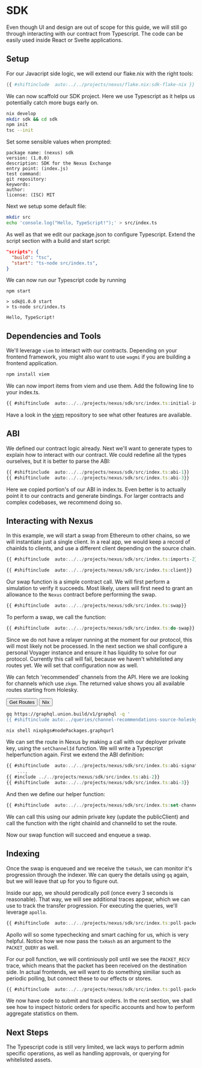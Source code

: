# SDK

Even though UI and design are out of scope for this guide, we will still go through interacting with our contract from Typescript. The code can be easily used inside React or Svelte applications.

## Setup

For our Javacript side logic, we will extend our flake.nix with the right tools:

```nix
{{ #shiftinclude  auto:../../projects/nexus/flake.nix:sdk-flake-nix }}
```

We can now scaffold our SDK project. Here we use Typescript as it helps us potentially catch more bugs early on.

```bash
nix develop
mkdir sdk && cd sdk
npm init
tsc --init
```

Set some sensible values when prompted:

```
package name: (nexus) sdk
version: (1.0.0)
description: SDK for the Nexus Exchange
entry point: (index.js)
test command:
git repository:
keywords:
author:
license: (ISC) MIT
```

Next we setup some default file:

```bash
mkdir src
echo 'console.log("Hello, TypeScript!");' > src/index.ts
```

As well as that we edit our package.json to configure Typescript. Extend the script section with a build and start script:

```json
"scripts": {
  "build": "tsc",
  "start": "ts-node src/index.ts",
}
```

We can now run our Typescript code by running

```
npm start

> sdk@1.0.0 start
> ts-node src/index.ts

Hello, TypeScript!
```

## Dependencies and Tools

We'll leverage `viem` to interact with our contracts. Depending on your frontend framework, you might also want to use `wagmi` if you are building a frontend application.

```bash
npm install viem
```

We can now import items from viem and use them. Add the following line to your index.ts.

```typescript
{{ #shiftinclude  auto:../../projects/nexus/sdk/src/index.ts:initial-imports}}
```

Have a look in the [viem](https://github.com/wevm/viem) repository to see what other features are available.

## ABI

We defined our contract logic already. Next we'll want to generate types to explain how to interact with our contract. We could redefine all the types ourselves, but it is better to parse the ABI:

```typescript
{{ #shiftinclude  auto:../../projects/nexus/sdk/src/index.ts:abi-1}}
{{ #shiftinclude  auto:../../projects/nexus/sdk/src/index.ts:abi-3}}
```

Here we copied portion's of our ABI in index.ts. Even better is to actually point it to our contracts and generate bindings. For larger contracts and complex codebases, we recommend doing so.

## Interacting with Nexus

In this example, we will start a swap from Ethereum to other chains, so we will instantiate just a single client. In a real app, we would keep a record of chainIds to clients, and use a different client depending on the source chain.

```typescript
{{ #shiftinclude  auto:../../projects/nexus/sdk/src/index.ts:imports-2}}

{{ #shiftinclude  auto:../../projects/nexus/sdk/src/index.ts:client}}
```

Our swap function is a simple contract call. We will first perform a simulation to verify it succeeds. Most likely, users will first need to grant an allowance to the `Nexus` contract before performing the swap.

```typescript
{{ #shiftinclude  auto:../../projects/nexus/sdk/src/index.ts:swap}}
```

To perform a swap, we call the function:

```typescript
{{ #shiftinclude  auto:../../projects/nexus/sdk/src/index.ts:do-swap}}
```

Since we do not have a relayer running at the moment for our protocol, this will most likely not be processed. In the next section we shall configure a personal Voyager instance and ensure it has liquidity to solve for our protocol. Currently this call will fail, because we haven't whitelisted any routes yet. We will set that configuration now as well.

We can fetch 'recommended' channels from the API. Here we are looking for channels which use `zkgm`. The returned value shows you all available routes starting from Holesky.

<div class="tab">
  <button class="tablinks" onclick="openTab(event, 'Command')">Get Routes</button>
  <button class="tablinks" onclick="openTab(event, 'Nix')">Nix</button>
</div>

<div id="Command" class="tabcontent">

```bash
gq https://graphql.union.build/v1/graphql -q '
{{ #shiftinclude auto:../queries/channel-recommendations-source-holesky.graphql }}'
```

</div>

<div id="Nix" class="tabcontent">

```bash
nix shell nixpkgs#nodePackages.graphqurl
```

</div>

We can set the route in Nexus by making a call with our deployer private key, using the `setChannelId` function. We will write a Typescript helperfunction again. First we extend the ABI definition:

```typescript
{{ #shiftinclude  auto:../../projects/nexus/sdk/src/index.ts:abi-signature}}
    ...,
{{ #include ../../projects/nexus/sdk/src/index.ts:abi-2}}
{{ #shiftinclude  auto:../../projects/nexus/sdk/src/index.ts:abi-3}}
```

And then we define our helper function:

```typescript
{{ #shiftinclude  auto:../../projects/nexus/sdk/src/index.ts:set-channel-id}}
```

We can call this using our admin private key (update the publicClient) and call the function with the right chainId and channelId to set the route.

Now our swap function will succeed and enqueue a swap.

## Indexing

Once the swap is enqueued and we receive the `txHash`, we can monitor it's progression through the indexer. We can query the details using `gq` again, but we will leave that up for you to figure out.

Inside our app, we should perodically poll (once every 3 seconds is reasonable). That way, we will see additional traces appear, which we can use to track the transfer progression. For executing the queries, we'll leverage `apollo`.

```typescript
{{ #shiftinclude  auto:../../projects/nexus/sdk/src/index.ts:poll-packet}}
```

Apollo will so some typechecking and smart caching for us, which is very helpful. Notice how we now pass the `txHash` as an argument to the `PACKET_QUERY` as well.

For our poll function, we will continiously poll until we see the `PACKET_RECV` trace, which means that the packet has been received on the destination side. In actual frontends, we will want to do something similiar such as periodic polling, but connect these to our effects or stores.

```typescript
{{ #shiftinclude  auto:../../projects/nexus/sdk/src/index.ts:poll-packet-status}}
```

We now have code to submit and track orders. In the next section, we shall see how to inspect historic orders for specific accounts and how to perform aggregate statistics on them.

## Next Steps

The Typescript code is still very limited, we lack ways to perform admin specific operations, as well as handling approvals, or querying for whitelisted assets.
